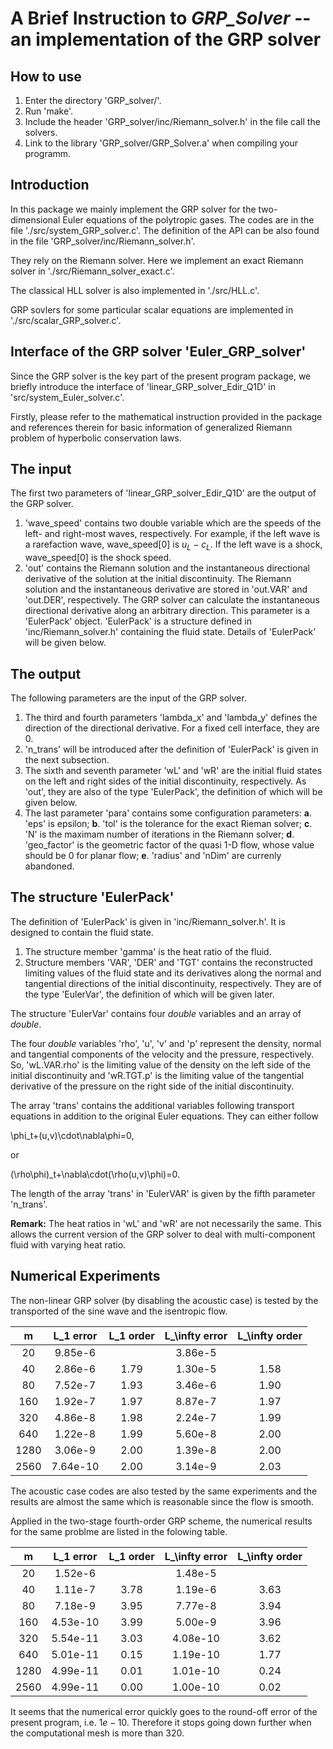 A Brief Instruction to *GRP_Solver* -- an implementation of the GRP solver
===

How to use
---

  1. Enter the directory 'GRP_solver/'.
  2. Run 'make'.
  3. Include the header 'GRP_solver/inc/Riemann_solver.h' in the file call the solvers.
  4. Link to the library 'GRP_solver/GRP_Solver.a' when compiling your programm.



Introduction
---

In this package we mainly implement the GRP solver for the two-dimensional Euler equations of the polytropic gases. The codes are in the file './src/system_GRP_solver.c'. The definition of the API can be also found in the file 'GRP_solver/inc/Riemann_solver.h'.


They rely on the Riemann solver. Here we implement an exact Riemann solver in './src/Riemann_solver_exact.c'.

The classical HLL solver is also implemented in './src/HLL.c'.

GRP sovlers for some particular scalar equations are implemented in './src/scalar_GRP_solver.c'.



Interface of the GRP solver 'Euler_GRP_solver'
---

Since the GRP solver is the key part of the present program package, we briefly introduce the interface of 'linear_GRP_solver_Edir_Q1D' in 'src/system_Euler_solver.c'.

Firstly, please refer to the mathematical instruction provided in the package and references therein for basic information of generalized Riemann problem of hyperbolic conservation laws.

The input
--

The first two parameters of 'linear_GRP_solver_Edir_Q1D' are the output of the GRP solver.

1. 'wave_speed' contains two double variable which are the speeds of the left- and right-most waves, respectively. For example, if the left wave is a rarefaction wave, wave_speed[0] is $u_L-c_L$. If the left wave is a shock, wave_speed[0] is the shock speed.
2. 'out' contains the Riemann solution and the instantaneous directional derivative of the solution at the initial discontinuity. The Riemann solution and the instantaneous derivative are stored in 'out.VAR' and 'out.DER', respectively. The GRP solver can calculate the instantaneous directional derivative along an arbitrary direction. This parameter is a 'EulerPack' object. 'EulerPack' is a structure defined in 'inc/Riemann_solver.h' containing the fluid state. Details of 'EulerPack' will be given below.

The output
--

The following parameters are the input of the GRP solver.
1. The third and fourth parameters 'lambda_x' and 'lambda_y' defines the direction of the directional derivative. For a fixed cell interface, they are 0.
2. 'n_trans' will be introduced after the definition of 'EulerPack' is given in the next subsection.
3. The sixth and seventh parameter 'wL' and 'wR' are the initial fluid states on the left and right sides of the initial discontinuity, respectively. As 'out', they are also of the type 'EulerPack', the definition of which will be given below.
4. The last parameter 'para' contains some configuration parameters:
  **a**. 'eps' is epsilon;
  **b**. 'tol' is the tolerance for the exact Rieman solver;
  **c**. 'N' is the maximam number of iterations in the Riemann solver;
  **d**. 'geo_factor' is the geometric factor of the quasi 1-D flow, whose value should be 0 for planar flow;
  **e**. 'radius' and 'nDim' are currenly abandoned.

The structure 'EulerPack'
--

The definition of 'EulerPack' is given in 'inc/Riemann_solver.h'. It is designed to contain the fluid state.
1. The structure member 'gamma' is the heat ratio of the fluid.
2. Structure members 'VAR', 'DER' and 'TGT' contains the reconstructed limiting values of the fluid state and its derivatives along the normal and tangential directions of the initial discontinuity, respectively. They are of the type 'EulerVar', the definition of which will be given later.

The structure 'EulerVar' contains four *double* variables and an array of *double*.

The four *double* variables 'rho', 'u', 'v' and 'p' represent the density, normal and tangential components of the velocity and the pressure, respectively. So, 'wL.VAR.rho' is the limiting value of the density on the left side of the initial discontinuity and 'wR.TGT.p' is the limiting value of the tangential derivative of the pressure on the right side of the initial discontinuity.

The array 'trans' contains the additional variables following transport equations in addition to the original Euler equations. They can either follow

\phi_t+(u,v)\cdot\nabla\phi=0,

or

(\rho\phi)_t+\nabla\cdot(\rho(u,v)\phi)=0.

The length of the array 'trans' in 'EulerVAR' is given by the fifth parameter 'n_trans'.

**Remark:** The heat ratios in 'wL' and 'wR' are not necessarily the same. This allows the current version of the GRP solver to deal with multi-component fluid with varying heat ratio.


Numerical Experiments
---

The non-linear GRP solver (by disabling the acoustic case) is tested by the transported of the sine wave and the isentropic flow.

|  m  | L_1 error | L_1 order | L_\infty error | L_\infty order |
|:---:|:---------:|:---------:|:--------------:|:--------------:|
|  20 |  9.85e-6  |           |     3.86e-5    |                |
|  40 |  2.86e-6  |    1.79   |     1.30e-5    |       1.58     |
|  80 |  7.52e-7  |    1.93   |     3.46e-6    |       1.90     |
| 160 |  1.92e-7  |    1.97   |     8.87e-7    |       1.97     |
| 320 |  4.86e-8  |    1.98   |     2.24e-7    |       1.99     |
| 640 |  1.22e-8  |    1.99   |     5.60e-8    |       2.00     |
|1280 |  3.06e-9  |    2.00   |     1.39e-8    |       2.00     |
|2560 |  7.64e-10 |    2.00   |     3.14e-9    |       2.03     |

The acoustic case codes are also tested by the same experiments and the results are almost the same which is reasonable since the flow is smooth.

Applied in the two-stage fourth-order GRP scheme, the numerical results for the same problme are listed in the folowing table.

|  m  | L_1 error | L_1 order | L_\infty error | L_\infty order |
|:---:|:---------:|:---------:|:--------------:|:--------------:|
|  20 |  1.52e-6  |           |     1.48e-5    |                |
|  40 |  1.11e-7  |   3.78    |     1.19e-6    |        3.63    |
|  80 |  7.18e-9  |   3.95    |     7.77e-8    |        3.94    |
| 160 |  4.53e-10 |   3.99    |     5.00e-9    |        3.96    |
| 320 |  5.54e-11 |   3.03    |     4.08e-10   |        3.62    |
| 640 |  5.01e-11 |   0.15    |     1.19e-10   |        1.77    |
|1280 |  4.99e-11 |   0.01    |     1.01e-10   |        0.24    |
|2560 |  4.99e-11 |   0.00    |     1.00e-10   |        0.02    |

It seems that the numerical error quickly goes to the round-off error of the present program, i.e. $1e-10$. Therefore it stops going down further when the computational mesh is more than 320.

